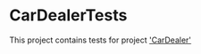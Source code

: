 ﻿# CarDealerTests
This project contains tests for project ['CarDealer'](https://github.com/OlaBend/CarDealer)
